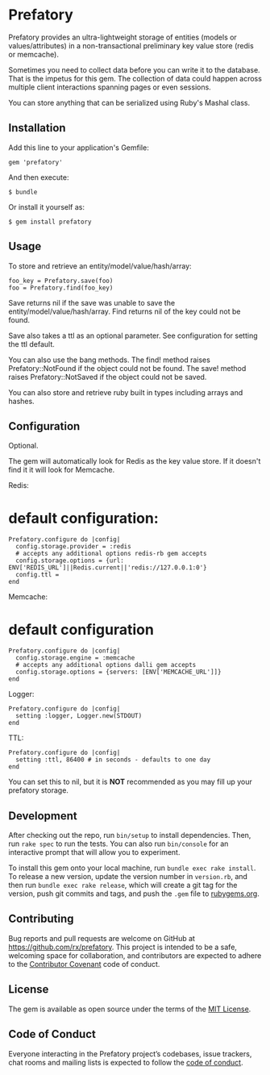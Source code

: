 # Prefatory

Prefatory provides an ultra-lightweight storage of entities (models or values/attributes) in a non-transactional 
preliminary key value store (redis or memcache).
                          
Sometimes you need to collect data before you can write it to the database.
That is the impetus for this gem. The collection of data could happen across multiple client interactions spanning 
pages or even sessions.

You can store anything that can be serialized using Ruby's Mashal class.
                          
## Installation

Add this line to your application's Gemfile:

    gem 'prefatory'

And then execute:

    $ bundle

Or install it yourself as:

    $ gem install prefatory

## Usage

To store and retrieve an entity/model/value/hash/array:

    foo_key = Prefatory.save(foo)      
    foo = Prefatory.find(foo_key)
  
Save returns nil if the save was unable to save the entity/model/value/hash/array. Find returns nil of the key could not be found.
   
Save also takes a ttl as an optional parameter. See configuration for setting the ttl default.

You can also use the bang methods. The find! method raises Prefatory::NotFound if the object could not be found.
The save! method raises Prefatory::NotSaved if the object could not be saved.

You can also store and retrieve ruby built in types including arrays and hashes.

## Configuration

Optional.

The gem will automatically look for Redis as the key value store. 
If it doesn't find it it will look for Memcache.

Redis:

# default configuration:
    Prefatory.configure do |config|
      config.storage.provider = :redis
      # accepts any additional options redis-rb gem accepts          
      config.storage.options = {url: ENV['REDIS_URL']||Redis.current||'redis://127.0.0.1:0'}
      config.ttl =  
    end

Memcache:

# default configuration
    Prefatory.configure do |config|
      config.storage.engine = :memcache
      # accepts any additional options dalli gem accepts 
      config.storage.options = {servers: [ENV['MEMCACHE_URL']]}       
    end

Logger:

    Prefatory.configure do |config|
      setting :logger, Logger.new(STDOUT)
    end

TTL:

    Prefatory.configure do |config|
      setting :ttl, 86400 # in seconds - defaults to one day
    end

You can set this to nil, but it is **NOT** recommended as you may fill up your prefatory storage.

## Development

After checking out the repo, run `bin/setup` to install dependencies. Then, run `rake spec` to run the tests. You can also run `bin/console` for an interactive prompt that will allow you to experiment.

To install this gem onto your local machine, run `bundle exec rake install`. To release a new version, update the version number in `version.rb`, and then run `bundle exec rake release`, which will create a git tag for the version, push git commits and tags, and push the `.gem` file to [rubygems.org](https://rubygems.org).

## Contributing

Bug reports and pull requests are welcome on GitHub at https://github.com/rx/prefatory. This project is intended to be a safe, welcoming space for collaboration, and contributors are expected to adhere to the [Contributor Covenant](http://contributor-covenant.org) code of conduct.

## License

The gem is available as open source under the terms of the [MIT License](https://opensource.org/licenses/MIT).

## Code of Conduct

Everyone interacting in the Prefatory project’s codebases, issue trackers, chat rooms and mailing lists is expected to follow the [code of conduct](https://github.com/rx/prefatory/blob/master/CODE_OF_CONDUCT.md).
